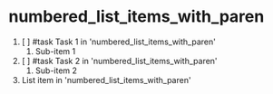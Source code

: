 # numbered_list_items_with_paren

1) [ ] #task Task 1 in 'numbered_list_items_with_paren'
    1) Sub-item 1
2) [ ] #task Task 2 in 'numbered_list_items_with_paren'
    1) Sub-item 2
3) List item in 'numbered_list_items_with_paren'
